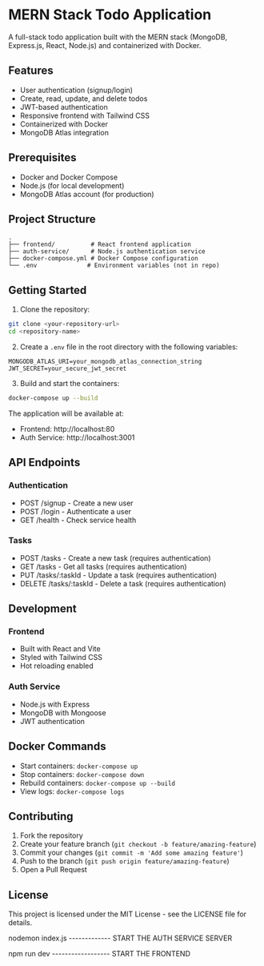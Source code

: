 # MERN Stack Todo Application

A full-stack todo application built with the MERN stack (MongoDB, Express.js, React, Node.js) and containerized with Docker.

## Features

- User authentication (signup/login)
- Create, read, update, and delete todos
- JWT-based authentication
- Responsive frontend with Tailwind CSS
- Containerized with Docker
- MongoDB Atlas integration

## Prerequisites

- Docker and Docker Compose
- Node.js (for local development)
- MongoDB Atlas account (for production)

## Project Structure

```
.
├── frontend/          # React frontend application
├── auth-service/      # Node.js authentication service
├── docker-compose.yml # Docker Compose configuration
└── .env              # Environment variables (not in repo)
```

## Getting Started

1. Clone the repository:
```bash
git clone <your-repository-url>
cd <repository-name>
```

2. Create a `.env` file in the root directory with the following variables:
```
MONGODB_ATLAS_URI=your_mongodb_atlas_connection_string
JWT_SECRET=your_secure_jwt_secret
```

3. Build and start the containers:
```bash
docker-compose up --build
```

The application will be available at:
- Frontend: http://localhost:80
- Auth Service: http://localhost:3001

## API Endpoints

### Authentication
- POST /signup - Create a new user
- POST /login - Authenticate a user
- GET /health - Check service health

### Tasks
- POST /tasks - Create a new task (requires authentication)
- GET /tasks - Get all tasks (requires authentication)
- PUT /tasks/:taskId - Update a task (requires authentication)
- DELETE /tasks/:taskId - Delete a task (requires authentication)

## Development

### Frontend
- Built with React and Vite
- Styled with Tailwind CSS
- Hot reloading enabled

### Auth Service
- Node.js with Express
- MongoDB with Mongoose
- JWT authentication

## Docker Commands

- Start containers: `docker-compose up`
- Stop containers: `docker-compose down`
- Rebuild containers: `docker-compose up --build`
- View logs: `docker-compose logs`

## Contributing

1. Fork the repository
2. Create your feature branch (`git checkout -b feature/amazing-feature`)
3. Commit your changes (`git commit -m 'Add some amazing feature'`)
4. Push to the branch (`git push origin feature/amazing-feature`)
5. Open a Pull Request

## License

This project is licensed under the MIT License - see the LICENSE file for details.

nodemon index.js ------------- START THE AUTH SERVICE SERVER

npm run dev ------------------ START THE FRONTEND
